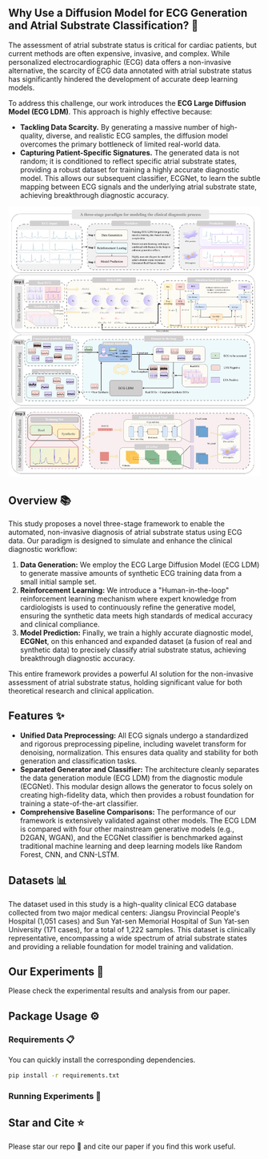 ## Why Use a Diffusion Model for ECG Generation and Atrial Substrate Classification? 🤔

The assessment of atrial substrate status is critical for cardiac patients, but current methods are often expensive, invasive, and complex. While personalized electrocardiographic (ECG) data offers a non-invasive alternative, the scarcity of ECG data annotated with atrial substrate status has significantly hindered the development of accurate deep learning models.

To address this challenge, our work introduces the **ECG Large Diffusion Model (ECG LDM)**. This approach is highly effective because:

  * **Tackling Data Scarcity.** By generating a massive number of high-quality, diverse, and realistic ECG samples, the diffusion model overcomes the primary bottleneck of limited real-world data.
  * **Capturing Patient-Specific Signatures.** The generated data is not random; it is conditioned to reflect specific atrial substrate states, providing a robust dataset for training a highly accurate diagnostic model. This allows our subsequent classifier, ECGNet, to learn the subtle mapping between ECG signals and the underlying atrial substrate state, achieving breakthrough diagnostic accuracy.


![Model Overview](assets/overview.png)

## Overview 📚

This study proposes a novel three-stage framework to enable the automated, non-invasive diagnosis of atrial substrate status using ECG data. Our paradigm is designed to simulate and enhance the clinical diagnostic workflow:

1.  **Data Generation:** We employ the ECG Large Diffusion Model (ECG LDM) to generate massive amounts of synthetic ECG training data from a small initial sample set.
2.  **Reinforcement Learning:** We introduce a "Human-in-the-loop" reinforcement learning mechanism where expert knowledge from cardiologists is used to continuously refine the generative model, ensuring the synthetic data meets high standards of medical accuracy and clinical compliance.
3.  **Model Prediction:** Finally, we train a highly accurate diagnostic model, **ECGNet**, on this enhanced and expanded dataset (a fusion of real and synthetic data) to precisely classify atrial substrate status, achieving breakthrough diagnostic accuracy.

This entire framework provides a powerful AI solution for the non-invasive assessment of atrial substrate status, holding significant value for both theoretical research and clinical application.

## Features ✨

  * **Unified Data Preprocessing:** All ECG signals undergo a standardized and rigorous preprocessing pipeline, including wavelet transform for denoising, normalization. This ensures data quality and stability for both generation and classification tasks.
  * **Separated Generator and Classifier:** The architecture cleanly separates the data generation module (ECG LDM) from the diagnostic module (ECGNet). This modular design allows the generator to focus solely on creating high-fidelity data, which then provides a robust foundation for training a state-of-the-art classifier.
  * **Comprehensive Baseline Comparisons:** The performance of our framework is extensively validated against other models. The ECG LDM is compared with four other mainstream generative models (e.g., D2GAN, WGAN), and the ECGNet classifier is benchmarked against traditional machine learning and deep learning models like Random Forest, CNN, and CNN-LSTM.

## Datasets 📊

The dataset used in this study is a high-quality clinical ECG database collected from two major medical centers: Jiangsu Provincial People's Hospital (1,051 cases) and Sun Yat-sen Memorial Hospital of Sun Yat-sen University (171 cases), for a total of 1,222 samples. This dataset is clinically representative, encompassing a wide spectrum of atrial substrate states and providing a reliable foundation for model training and validation.

## Our Experiments 🔬

Please check the experimental results and analysis from our paper.


## Package Usage ⚙️

### Requirements 📋

You can quickly install the corresponding dependencies.

```bash
pip install -r requirements.txt
```


### Running Experiments 🚀

 
## Star and Cite ⭐

Please star our repo 🌟 and cite our paper if you find this work useful.

```
 
```